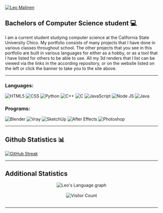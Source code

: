 <a href = "https://leo-malinen.github.io/"><img src = "GithubBanner.png" alt = "Leo Malinen" /></a>

## Bachelors of Computer Science student 💻

I am a current student studying computer science at the California State University Chico. My portfolio consists of many projects that I have done in various classes throughout school. The other projects that you see in this portfolio are built in various languages for either as a hobby, or as a tool that I have listed for others to be able to use. All my 3d renders that I list can be viewed via the links in the according repository, or on the website listed on the left or click the banner to take you to the site above. 

---
### Languages: 

![HTML5](https://img.shields.io/badge/HTML5-E34F26?style=for-the-badge&logo=html5&logoColor=white)
![CSS](https://img.shields.io/badge/CSS3-1572B6?style=for-the-badge&logo=css3&logoColor=white)
![Python](https://img.shields.io/badge/Python-3776AB?style=for-the-badge&logo=python&logoColor=white)
![C++](https://img.shields.io/badge/C++-00599C?style=for-the-badge&logo=cplusplus&logoColor=white)
![C](https://img.shields.io/badge/C-A8B9CC?style=for-the-badge&logo=c&logoColor=white)
![JavaScript](https://img.shields.io/badge/JavaScript-F7DF1E?style=for-the-badge&logo=javascript&logoColor=black)
![Node JS](https://img.shields.io/badge/Node.js-339933?style=for-the-badge&logo=nodedotjs&logoColor=white)
![Java](https://img.shields.io/badge/Java-007396?style=for-the-badge&logo=java&logoColor=white)
<br>

### Programs:

![Blender](https://img.shields.io/badge/Blender-F5792A?style=for-the-badge&logo=blender&logoColor=white)
![Vray](https://img.shields.io/badge/Vray-FFC90E?style=for-the-badge&logo=vray&logoColor=white)
![SketchUp](https://img.shields.io/badge/SketchUp-005F9E?style=for-the-badge&logo=sketchup&logoColor=white)
![After Effects](https://img.shields.io/badge/After%20Effects-9999FF?style=for-the-badge&logo=adobeaftereffects&logoColor=white)
![Photoshop](https://img.shields.io/badge/Photoshop-31A8FF?style=for-the-badge&logo=adobephotoshop&logoColor=white)

---
## Github Statistics 📊

[![GitHub Streak](https://github-readme-streak-stats.herokuapp.com?user=leo-malinen&theme=algolia&hide_border=false&date_format=M%20j%5B%2C%20Y%5D)](https://git.io/streak-stats)

---
## Additional Statistics

<div align="center">
    <img src="https://github-readme-stats.vercel.app/api/top-langs/?username=leo-malinen&langs_count=20&theme=algolia" alt="Leo's Language graph" />
</div>
<br>
<div align="center">
    <img src="https://visitor-badge.laobi.icu/badge?page_id=leo-malinen.leo-malinen" alt="Visitor Count" />
</div>
<br>

---
